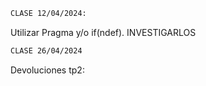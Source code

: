 ```bash
CLASE 12/04/2024:
```

Utilizar Pragma y/o if(ndef).   INVESTIGARLOS

```bash
CLASE 26/04/2024
```

Devoluciones tp2:
